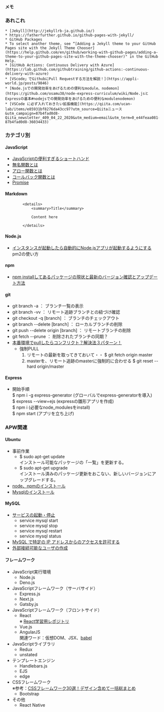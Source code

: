 **メモ**  
### あれこれ  

    * [Jekyll](http://jekyllrb-ja.github.io/)
    * https://fatherfurther.github.io/github-pages-with-jekyll/
    * GitHub Packages
    * To select another theme, see “[Adding a Jekyll theme to your GitHub Pages site with the Jekyll Theme Chooser](https://help.github.com/en/github/working-with-github-pages/adding-a-theme-to-your-github-pages-site-with-the-theme-chooser)" in the GitHub Help.  
    * [GitHub Actions: Continuous Delivery with Azure](https://lab.github.com/githubtraining/github-actions:-continuous-delivery-with-azure)  
    * [VScode」でGithubにPull Requestする方法を解説！](https://appli-world.jp/posts/9846)  
    * [Node.jsでの開発効率をあげるための便利なmodule、nodemon](https://github.com/osamu38/node-express-curriculum/wiki/Node.jsとExpressの基本#nodejsでの開発効率をあげるための便利なmodulenodemon)  
    * [VSCode に必ず入れておきたい拡張機能](https://qiita.com/ucan-lab/items/e85931bf8276da43cc97?utm_source=Qiitaニュース&utm_campaign=87b4fad0d8-Qiita_newsletter_409_04_22_2020&utm_medium=email&utm_term=0_e44feaa081-87b4fad0d8-36034433)

### カテゴリ別  
#### JavaScript  
  * [JavaScriptの便利すぎるショートハンド](https://www.webprofessional.jp/shorthand-javascript-techniques/)  
  * [無名関数とは](https://www.sejuku.net/blog/60321)  
  * [アロー関数とは](https://qiita.com/may88seiji/items/4a49c7c78b55d75d693b)  
  * [コールバック関数とは](https://sbfl.net/blog/2019/02/08/javascript-callback-func/)  
  * [Promise](https://sbfl.net/blog/2016/07/13/simplifying-async-code-with-promise-and-async-await/)  

#### Markdown  
            <details>
                <summary>Title</summary>

                Content here

            </details>  

#### Node.js  
  * [インスタンスが起動したら自動的にNode.jsアプリが起動するようにする](https://qiita.com/kuryus/items/fbdc373f23d3236ebb04)  
  pm2の使い方  
#### npm  
  * [npm installしてあるパッケージの現状と最新のバージョン確認とアップデート方法](https://olein-design.com/blog/update-npm-package-with-npm-check-updates)  

#### git  
  * git branch -a                     ： ブランチ一覧の表示  
  * git branch -vv                    ： リモート追跡ブランチとの紐づけ確認
  * git checkout -q [branch]          ： ブランチのチェックアウト  
  * git branch --delete [branch]      ： ローカルブランチの削除  
  * git push --delete origin [branch] ： リモートブランチの削除  
  * git fetch --prune                 ： 削除されたブランチの同期？
  * [本番環境でpullしたらコンフリクト？解決法３パターン！](https://qiita.com/15grmr/items/433ee3b47828aaad32a8)  
    * 強制PULL  
      1. リモートの最新を取ってきておいて・・
        $ git fetch origin master
      1. masterを、リモート追跡のmasterに強制的に合わせる
        $ git reset --hard origin/master


#### Express  
  * 開始手順  
    $ npm i -g express-generator (グローバルでexpress-generatorを導入)  
    $ express --view=ejs (expressの雛形アプリを作成)  
    $ npm i (必要なnode_modulesをinstall)  
    $ npm start (アプリを立ち上げ)  

### APW関連
#### Ubuntu  
  * 事前作業  
    * $ sudo apt-get update  
    インストール可能なパッケージの「一覧」を更新する。  
    * $ sudo apt-get upgrade  
    インストール済みのパッケージ更新をおこない、新しいバージョンにアップグレードする。
  * [node、npmのインストール](https://qiita.com/seibe/items/36cef7df85fe2cefa3ea)
  * [Mysqlのインストール](https://qiita.com/houtarou/items/a44ce783d09201fc28f5)  

#### MySQL  
  * [サービスの起動・停止](https://www.t3a.jp/blog/infrastructure/mysql-start-stop/#outline__1)  
    * service mysql start  
    * service mysql stop  
    * service mysql restart  
    * service mysql status  
  * [MySQL で特定の IP アドレスからのアクセスを許可する](https://qiita.com/u-dai/items/b360a337b5001778699e)  
  * [外部接続可能なユーザの作成](https://qiita.com/yoshiokaCB/items/df4ae185be7cbc4f03ac)

#### フレームワーク  
  * JavaScript実行環境  
    * Node.js  
    * Deno.js  
  * JavaScriptフレームワーク（サーバサイド）  
    * Express.js  
    * Next.js  
    * Gatsby.js  
  * JavaScriptフレームワーク（フロントサイド）  
    * React  
    ※ [React学習用レポジトリ](https://github.com/tsubasa/react-redux-study)  
    * Vue.js  
    * AngularJS  
    関連ワード：仮想DOM、JSX、[babel](https://qiita.com/tomokin966/items/7731a6337670f5de2342#%E5%85%A5%E5%8A%9B%E8%A3%9C%E5%AE%8C%E3%81%AE%E5%80%99%E8%A3%9C%E3%82%92%E5%87%BA%E3%81%99%E3%81%9F%E3%82%81%E3%81%AEctrl--space%E3%81%99%E3%82%89%E3%82%81%E3%82%93%E3%81%A9%E3%81%84)    
  * JavaScriptライブラリ  
    * Redux
    * unstated
  * テンプレートエンジン  
    * Handlebars.js  
    * EJS  
    * edge  
  * CSSフレームワーク  
    ※参考：[CSSフレームワーク30選！デザイン含めて一括総まとめ](https://eng-entrance.com/css-framework)
    * Bootstrap  
  * その他  
    * React Native
